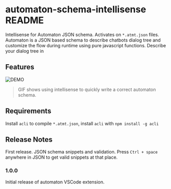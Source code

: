 # automaton-schema-intellisense README

Intellisense for Automaton JSON schema. Activates on `*.atmt.json` files. Automaton is a JSON based schema to describe chatbots dialog tree and customize the flow during runtime using pure javascript functions. Describe your dialog tree in 

## Features

![DEMO](https://github.com/abhivijay96/automaton-vscode/raw/master/images/demo.gif)

> GIF shows using intellisense to quickly write a correct automaton schema.

## Requirements

Install `acli` to compile `*.atmt.json`, install `acli` with `npm install -g acli`

## Release Notes

First release. JSON schema snippets and validation. Press `Ctrl + space` anywhere in JSON to get valid snippets at that place.

### 1.0.0
Initial release of automaton VSCode extension.
